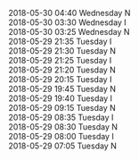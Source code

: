 2018-05-30 04:40 Wednesday  N  
2018-05-30 03:30 Wednesday  I  
2018-05-30 03:25 Wednesday  N  
2018-05-29 21:35 Tuesday  I  
2018-05-29 21:30 Tuesday  N  
2018-05-29 21:25 Tuesday  I  
2018-05-29 21:20 Tuesday  N  
2018-05-29 20:15 Tuesday  I  
2018-05-29 19:45 Tuesday  N  
2018-05-29 19:40 Tuesday  I  
2018-05-29 09:15 Tuesday  N  
2018-05-29 08:35 Tuesday  I  
2018-05-29 08:30 Tuesday  N  
2018-05-29 08:00 Tuesday  I  
2018-05-29 07:05 Tuesday  N  
